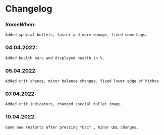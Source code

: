 # **Changelog**

### *SomeWhen:* 
    Added special bullets, faster and more damage, fixed some bugs.

### 04.04.2022: 
    Added health bars and displayed health in %.

### 05.04.2022: 
    Added crit chance, minor balance changes. fixed lower edge of hitbox

### 07.04.2022: 
    Added crit indicators, changed special bullet image.

### 10.04.2022: 
    Game now restarts after pressing *Esc* , minor QoL changes.

